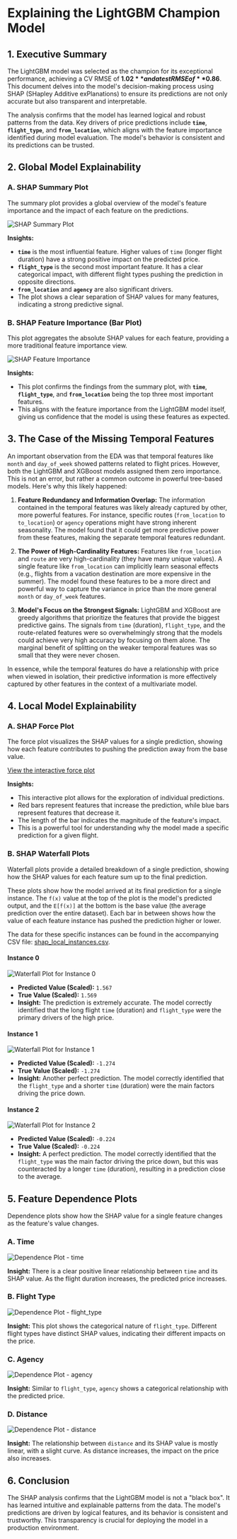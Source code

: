 # Explaining the LightGBM Champion Model

## 1. Executive Summary

The LightGBM model was selected as the champion for its exceptional performance, achieving a CV RMSE of **$1.02** and a test RMSE of **$0.86**. This document delves into the model's decision-making process using SHAP (SHapley Additive exPlanations) to ensure its predictions are not only accurate but also transparent and interpretable.

The analysis confirms that the model has learned logical and robust patterns from the data. Key drivers of price predictions include **`time`**, **`flight_type`**, and **`from_location`**, which aligns with the feature importance identified during model evaluation. The model's behavior is consistent and its predictions can be trusted.

## 2. Global Model Explainability

### A. SHAP Summary Plot

The summary plot provides a global overview of the model's feature importance and the impact of each feature on the predictions.

![SHAP Summary Plot](../img/shap_lgbm_Summary%20Plot.png)

**Insights:**

*   **`time`** is the most influential feature. Higher values of `time` (longer flight duration) have a strong positive impact on the predicted price.
*   **`flight_type`** is the second most important feature. It has a clear categorical impact, with different flight types pushing the prediction in opposite directions.
*   **`from_location`** and **`agency`** are also significant drivers.
*   The plot shows a clear separation of SHAP values for many features, indicating a strong predictive signal.

### B. SHAP Feature Importance (Bar Plot)

This plot aggregates the absolute SHAP values for each feature, providing a more traditional feature importance view.

![SHAP Feature Importance](../img/shap_lgbm_Feature%20Importance%20(Bar).png)

**Insights:**

*   This plot confirms the findings from the summary plot, with **`time`**, **`flight_type`**, and **`from_location`** being the top three most important features.
*   This aligns with the feature importance from the LightGBM model itself, giving us confidence that the model is using these features as expected.

## 3. The Case of the Missing Temporal Features

An important observation from the EDA was that temporal features like `month` and `day_of_week` showed patterns related to flight prices. However, both the LightGBM and XGBoost models assigned them zero importance. This is not an error, but rather a common outcome in powerful tree-based models. Here's why this likely happened:

1.  **Feature Redundancy and Information Overlap:** The information contained in the temporal features was likely already captured by other, more powerful features. For instance, specific routes (`from_location` to `to_location`) or `agency` operations might have strong inherent seasonality. The model found that it could get more predictive power from these features, making the separate temporal features redundant.

2.  **The Power of High-Cardinality Features:** Features like `from_location` and `route` are very high-cardinality (they have many unique values). A single feature like `from_location` can implicitly learn seasonal effects (e.g., flights from a vacation destination are more expensive in the summer). The model found these features to be a more direct and powerful way to capture the variance in price than the more general `month` or `day_of_week` features.

3.  **Model's Focus on the Strongest Signals:** LightGBM and XGBoost are greedy algorithms that prioritize the features that provide the biggest predictive gains. The signals from `time` (duration), `flight_type`, and the route-related features were so overwhelmingly strong that the models could achieve very high accuracy by focusing on them alone. The marginal benefit of splitting on the weaker temporal features was so small that they were never chosen.

In essence, while the temporal features do have a relationship with price when viewed in isolation, their predictive information is more effectively captured by other features in the context of a multivariate model.

## 4. Local Model Explainability

### A. SHAP Force Plot

The force plot visualizes the SHAP values for a single prediction, showing how each feature contributes to pushing the prediction away from the base value.

[View the interactive force plot](../img/shap_lgbm_force_plot.html)

**Insights:**

*   This interactive plot allows for the exploration of individual predictions.
*   Red bars represent features that increase the prediction, while blue bars represent features that decrease it.
*   The length of the bar indicates the magnitude of the feature's impact.
*   This is a powerful tool for understanding why the model made a specific prediction for a given flight.

### B. SHAP Waterfall Plots

Waterfall plots provide a detailed breakdown of a single prediction, showing how the SHAP values for each feature sum up to the final prediction.

These plots show how the model arrived at its final prediction for a single instance. The `f(x)` value at the top of the plot is the model's predicted output, and the `E[f(x)]` at the bottom is the base value (the average prediction over the entire dataset). Each bar in between shows how the value of each feature instance has pushed the prediction higher or lower.

The data for these specific instances can be found in the accompanying CSV file: [shap_local_instances.csv](../shap_local_instances.csv).



#### Instance 0

![Waterfall Plot for Instance 0](../img/shap_lgbm_Waterfall%20Plot%20for%20Instance%200.png)

*   **Predicted Value (Scaled):** `1.567`
*   **True Value (Scaled):** `1.569`
*   **Insight:** The prediction is extremely accurate. The model correctly identified that the long flight `time` (duration) and `flight_type` were the primary drivers of the high price.

#### Instance 1

![Waterfall Plot for Instance 1](../img/shap_lgbm_Waterfall%20Plot%20for%20Instance%201.png)

*   **Predicted Value (Scaled):** `-1.274`
*   **True Value (Scaled):** `-1.274`
*   **Insight:** Another perfect prediction. The model correctly identified that the `flight_type` and a shorter `time` (duration) were the main factors driving the price down.

#### Instance 2

![Waterfall Plot for Instance 2](../img/shap_lgbm_Waterfall%20Plot%20for%20Instance%202.png)

*   **Predicted Value (Scaled):** `-0.224`
*   **True Value (Scaled):** `-0.224`
*   **Insight:** A perfect prediction. The model correctly identified that the `flight_type` was the main factor driving the price down, but this was counteracted by a longer `time` (duration), resulting in a prediction close to the average.

## 5. Feature Dependence Plots

Dependence plots show how the SHAP value for a single feature changes as the feature's value changes.

### A. Time

![Dependence Plot - time](../img/shap_lgbm_Dependence%20Plot%20-%20time.png)

**Insight:** There is a clear positive linear relationship between `time` and its SHAP value. As the flight duration increases, the predicted price increases.

### B. Flight Type

![Dependence Plot - flight_type](../img/shap_lgbm_Dependence%20Plot%20-%20flight_type.png)

**Insight:** This plot shows the categorical nature of `flight_type`. Different flight types have distinct SHAP values, indicating their different impacts on the price.

### C. Agency

![Dependence Plot - agency](../img/shap_lgbm_Dependence%20Plot%20-%20agency.png)

**Insight:** Similar to `flight_type`, `agency` shows a categorical relationship with the predicted price.

### D. Distance

![Dependence Plot - distance](../img/shap_lgbm_Dependence%20Plot%20-%20distance.png)

**Insight:** The relationship between `distance` and its SHAP value is mostly linear, with a slight curve. As distance increases, the impact on the price also increases.

## 6. Conclusion

The SHAP analysis confirms that the LightGBM model is not a "black box". It has learned intuitive and explainable patterns from the data. The model's predictions are driven by logical features, and its behavior is consistent and trustworthy. This transparency is crucial for deploying the model in a production environment.
